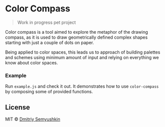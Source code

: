 # Color Compass

> Work in progress pet project

Color compass is a tool aimed to explore the metaphor of the drawing compass, as it is used to draw geometrically defined complex shapes starting with just a couple of dots on paper.

Being applied to color spaces, this leads us to approach of building palettes and schemes using minimum amount of input and relying on everything we know about color spaces.

### Example

Run `example.js` and check it out. It demonstrates how to use `color-compass` by composing some of provided functions.

## License

MIT © [Dmitriy Semyushkin](https://devg.ru)